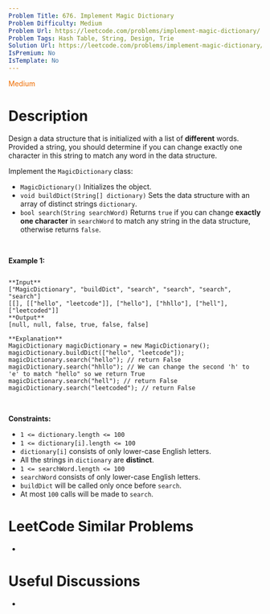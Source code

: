 ```yaml
---
Problem Title: 676. Implement Magic Dictionary
Problem Difficulty: Medium
Problem Url: https://leetcode.com/problems/implement-magic-dictionary/
Problem Tags: Hash Table, String, Design, Trie
Solution Url: https://leetcode.com/problems/implement-magic-dictionary/solution/
IsPremium: No
IsTemplate: No
---
```


<span style="color: rgb(239, 108, 0);">Medium</span>

# Description

Design a data structure that is initialized with a list of **different** words. Provided a string, you should determine if you can change exactly one character in this string to match any word in the data structure.


Implement the `MagicDictionary` class:


* `MagicDictionary()` Initializes the object.
* `void buildDict(String[] dictionary)` Sets the data structure with an array of distinct strings `dictionary`.
* `bool search(String searchWord)` Returns `true` if you can change **exactly one character** in `searchWord` to match any string in the data structure, otherwise returns `false`.


 


**Example 1:**



```

**Input**
["MagicDictionary", "buildDict", "search", "search", "search", "search"]
[[], [["hello", "leetcode"]], ["hello"], ["hhllo"], ["hell"], ["leetcoded"]]
**Output**
[null, null, false, true, false, false]

**Explanation**
MagicDictionary magicDictionary = new MagicDictionary();
magicDictionary.buildDict(["hello", "leetcode"]);
magicDictionary.search("hello"); // return False
magicDictionary.search("hhllo"); // We can change the second 'h' to 'e' to match "hello" so we return True
magicDictionary.search("hell"); // return False
magicDictionary.search("leetcoded"); // return False

```

 


**Constraints:**


* `1 <= dictionary.length <= 100`
* `1 <= dictionary[i].length <= 100`
* `dictionary[i]` consists of only lower-case English letters.
* All the strings in `dictionary` are **distinct**.
* `1 <= searchWord.length <= 100`
* `searchWord` consists of only lower-case English letters.
* `buildDict` will be called only once before `search`.
* At most `100` calls will be made to `search`.




# LeetCode Similar Problems

- []()

# Useful Discussions

- []()
